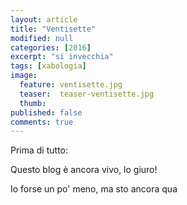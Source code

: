 ```yaml
---
layout: article
title: "Ventisette"
modified: null
categories: [2016]
excerpt: "si invecchia"
tags: [xabologia]
image: 
  feature: ventisette.jpg
  teaser:  teaser-ventisette.jpg
  thumb: 
published: false
comments: true
---
```


Prima di tutto:

Questo blog è ancora vivo, lo giuro!

Io forse un po' meno, ma sto ancora qua 


